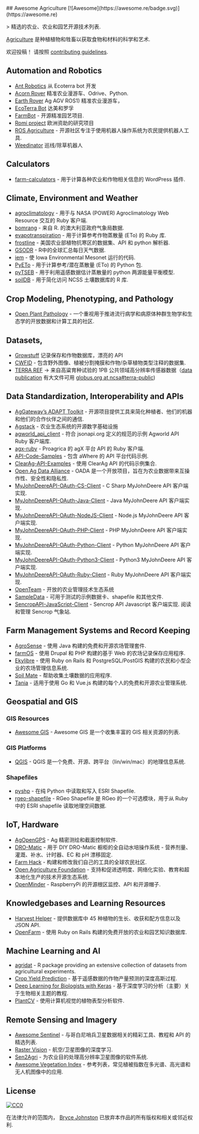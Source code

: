 <div class="github-widget" data-repo="brycejohnston/awesome-agriculture"></div>
<script async src="https://pagead2.googlesyndication.com/pagead/js/adsbygoogle.js"></script><ins class="adsbygoogle" style="display:block" data-ad-client="ca-pub-6890694312814945" data-ad-slot="5473692530" data-ad-format="auto"  data-full-width-responsive="true"></ins><script>(adsbygoogle = window.adsbygoogle || []).push({});</script>
## Awesome Agriculture [![Awesome](https://awesome.re/badge.svg)](https://awesome.re)

&gt; 精选的农业、农业和园艺开源技术列表.

[Agriculture](https://en.wikipedia.org/wiki/Agriculture) 是种植植物和牲畜以获取食物和材料的科学和艺术.

欢迎投稿！ 请按照 [contributing guidelines](https://github.com/beaorn/awesome-agriculture/blob/master/contributing.md).



## Automation and Robotics

- [Ant Robotics](https://antrobotics.de/) 从 Ecoterra bot 开发
- [Acorn Rover](https://github.com/Twisted-Fields) 精准农业漫游车、Odrive、Python.
- [Earth Rover](https://github.com/earthrover) Ag AGV ROS1) 精准农业漫游车， 
- [EcoTerra Bot](https://ecoterrabot.com/) 达美和罗孚
- [FarmBot](https://github.com/farmbot) - 开源精准园艺项目.
- [Romi project](https://media.romi-project.eu/documents/index.html) 欧洲资助的研究项目 
- [ROS Agriculture](http://rosagriculture.org/) - 开源社区专注于使用机器人操作系统为农民提供机器人工具. 
- [Weedinator](https://hackaday.io/project/53896-weedinator-2019) 巡线/除草机器人

## Calculators

- [farm-calculators](https://github.com/brycejohnston/farm-calculators) - 用于计算各种农业和作物相关信息的 WordPress 插件.

## Climate, Environment and Weather

- [agroclimatology](https://github.com/brycejohnston/agroclimatology) - 用于与 NASA (POWER) Agroclimatology Web Resource 交互的 Ruby 客户端.
- [bomrang](https://github.com/ropensci/bomrang) - 来自 R. 的澳大利亚政府气象局数据.
- [evapotranspiration](https://github.com/brycejohnston/evapotranspiration) - 用于计算参考作物蒸散量 (ETo) 的 Ruby 库.
- [frostline](https://github.com/waldoj/frostline) - 美国农业部植物抗寒区的数据集、API 和 python 解析器.
- [GSODR](https://github.com/ropensci/GSODR) - R中的全球汇总每日天气数据.
- [iem](https://github.com/akrherz/iem) - 使 Iowa Environmental Mesonet 运行的代码.
- [PyETo](https://github.com/woodcrafty/PyETo) - 用于计算参考/潜在蒸散量 (ETo) 的 Python 包.
- [pyTSEB](https://github.com/hectornieto/pyTSEB) - 用于利用遥感数据估计蒸散量的 python 两源能量平衡模型.
- [soilDB](https://github.com/ncss-tech/soilDB) - 用于简化访问 NCSS 土壤数据库的 R 库.

## Crop Modeling, Phenotyping, and Pathology

- [Open Plant Pathology](https://www.openplantpathology.org/) - 一个重视用于推进流行病学和病原体种群生物学和生态学的开放数据和计算工具的社区.

## Datasets, 
- [Growstuff](https://www.growstuff.org/crops) 记录保存和作物数据库，漂亮的 API
- [CWFID](https://github.com/cwfid/dataset) - 包含野外图像、植被分割掩膜和作物/杂草植物类型注释的数据集.
- [TERRA REF](https://terraref.org) -&gt; 来自高粱育种试验的 1PB 公共领域高分辨率传感器数据（[data publication](https://doi.org/10.5061/dryad.4b8gtht99) 有大文件可用 [globus.org at ncsa#terra-public](https://app.globus.org/file-manager?origin_id=e8feaff4-96cd-11ea-bf90-0e6cccbb0103&origin_path=%2F))

## Data Standardization, Interoperability and APIs

- [AgGateway’s ADAPT Toolkit](https://adaptframework.org) - 开源项目提供工具来简化种植者、他们的机器和他们的合作伙伴之间的通信.
- [Agstack](https://agstack.org) - 农业生态系统的开源数字基础设施
- [agworld_api_client](https://github.com/agworld/agworld_api_client) - 符合 jsonapi.org 定义的规范的示例 Agworld API Ruby 客户端库.
- [agx-ruby](https://github.com/brycejohnston/agx-ruby) - Proagrica 的 agX 平台 API 的 Ruby 客户端.
- [API-Code-Samples](https://github.com/aWhereAPI/API-Code-Samples) - 包含 aWhere 的 API 平台代码示例.
- [ClearAg-API-Examples](https://github.com/IterisClearAg/ClearAg-API-Examples) - 使用 ClearAg API 的代码示例集合.
- [Open Ag Data Alliance](https://github.com/oada) - OADA 是一个开放项目，旨在为农业数据带来互操作性、安全性和隐私性.
- [MyJohnDeereAPI-OAuth-CS-Client](https://github.com/JohnDeere/MyJohnDeereAPI-OAuth-CS-Client) - C Sharp MyJohnDeere API 客户端实现.
- [MyJohnDeereAPI-OAuth-Java-Client](https://github.com/JohnDeere/MyJohnDeereAPI-OAuth-Java-Client) - Java MyJohnDeere API 客户端实现.
- [MyJohnDeereAPI-OAuth-NodeJS-Client](https://github.com/JohnDeere/MyJohnDeereAPI-OAuth-NodeJS-Client) - Node.js MyJohnDeere API 客户端实现.
- [MyJohnDeereAPI-OAuth-PHP-Client](https://github.com/JohnDeere/MyJohnDeereAPI-OAuth-PHP-Client) - PHP MyJohnDeere API 客户端实现.
- [MyJohnDeereAPI-OAuth-Python-Client](https://github.com/JohnDeere/MyJohnDeereAPI-OAuth-Python-Client) - Python MyJohnDeere API 客户端实现.
- [MyJohnDeereAPI-OAuth-Python3-Client](https://github.com/JohnDeere/MyJohnDeereAPI-OAuth-Python3-Client) - Python3 MyJohnDeere API 客户端实现.
- [MyJohnDeereAPI-OAuth-Ruby-Client](https://github.com/JohnDeere/MyJohnDeereAPI-OAuth-Ruby-Client) - Ruby MyJohnDeere API 客户端实现.
- [OpenTeam](https://openteam.community/) - 开放的农业管理技术生态系统
- [SampleData](https://github.com/JohnDeere/SampleData) - 可用于测试的示例数据卡、shapefile 和其他文件.
- [SencropAPI-JavaScript-Client](https://github.com/sencrop/sencrop-js-api-client)  - Sencrop API Javascript 客户端实现. 阅读和管理 Sencrop 气象站.

## Farm Management Systems and Record Keeping

- [AgroSense](https://bitbucket.org/corizon/agrosense) - 使用 Java 构建的免费和开源农场管理套件.
- [farmOS](https://github.com/farmOS/farmOS) - 使用 Drupal 和 PHP 构建的基于 Web 的农场记录保存应用程序.
- [Ekylibre](https://github.com/ekylibre/ekylibre) - 使用 Ruby on Rails 和 PostgreSQL/PostGIS 构建的农民和小型企业的农场管理信息系统.
- [Soil Mate](https://github.com/Open-Source-Agriculture/soil_mate) - 帮助收集土壤数据的应用程序.
- [Tania](https://github.com/Tanibox/tania-core) - 适用于使用 Go 和 Vue.js 构建的每个人的免费和开源农业管理系统.

## Geospatial and GIS

### GIS Resources

- [Awesome GIS](https://github.com/sshuair/awesome-gis) - Awesome GIS 是一个收集丰富的 GIS 相关资源的列表.

### GIS Platforms

- [QGIS](https://qgis.org) - QGIS 是一个免费、开源、跨平台（lin/win/mac）的地理信息系统.

### Shapefiles

- [pyshp](https://github.com/GeospatialPython/pyshp) - 在纯 Python 中读取和写入 ESRI Shapefile.
- [rgeo-shapefile](https://github.com/rgeo/rgeo-shapefile) - RGeo Shapefile 是 RGeo 的一个可选模块，用于从 Ruby 中的 ESRI shapefile 读取地理空间数据.

## IoT, Hardware

- [AgOpenGPS](https://github.com/farmerbriantee/AgOpenGPS) - Ag 精密测绘和截面控制软件.
- [DRO-Matic](https://github.com/drolsen/DRO-Matic) - 用于 DIY DRO-Matic 橱柜的全自动水培操作系统 - 营养剂量、灌溉、补水、计时器、EC 和 pH 漂移固定.
- [Farm Hack](https://farmhack.org/tools) - 构建和修改我们自己的工具的全球农民社区.
- [Open Agriculture Foundation](https://github.com/OpenAgricultureFoundation) - 支持和促进透明度、网络化实验、教育和超本地化生产的技术开源生态系统.
- [OpenMinder](https://github.com/autogrow/openminder) - RaspberryPi 的开源根区监控、API 和开源帽子.

## Knowledgebases and Learning Resources

- [Harvest Helper](https://github.com/damwhit/harvest_helper) - 提供数据库中 45 种植物的生长、收获和配方信息以及 JSON API.
- [OpenFarm](https://github.com/openfarmcc/OpenFarm) - 使用 Ruby on Rails 构建的免费开放的农业和园艺知识数据库.

## Machine Learning and AI
- [agridat](https://github.com/kwstat/agridat) - R package providing an extensive collection of datasets from agricultural experiments.
- [Crop Yield Prediction](https://github.com/JiaxuanYou/crop_yield_prediction) - 基于遥感数据的作物产量预测的深度高斯过程.
- [Deep Learning for Biologists with Keras](https://github.com/totti0223/deep_learning_for_biologists_with_keras) - 基于深度学习的分析（主要）关于生物相关主题的教程.
- [PlantCV](https://github.com/danforthcenter/plantcv) - 使用计算机视觉的植物表型分析软件.

## Remote Sensing and Imagery

- [Awesome Sentinel](https://github.com/Fernerkundung/awesome-sentinel) - 与哥白尼哨兵卫星数据相关的精彩工具、教程和 API 的精选列表.
- [Raster Vision](https://github.com/azavea/raster-vision) - 航空/卫星图像的深度学习.
- [Sen2Agri](https://github.com/Sen2Agri/Sen2Agri-System) - 为农业目的处理高分辨率卫星图像的软件系统.
- [Awesome Vegetation Index](https://github.com/px39n/Awesome-Vegetation-Index) - 参考列表，常见植被指数在多光谱、高光谱和无人机图像中的应用.

## License

[![CC0](http://mirrors.creativecommons.org/presskit/buttons/88x31/svg/cc-zero.svg)](https://creativecommons.org/publicdomain/zero/1.0/)

在法律允许的范围内， [Bryce Johnston](https://github.com/brycejohnston) 已放弃本作品的所有版权和相关或邻近权利.
